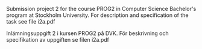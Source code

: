 Submission project 2 for the course PROG2 in Computer Science Bachelor's program at Stockholm University.
For description and specification of the task see file i2a.pdf

Inlämningsuppgift 2 i kursen PROG2 på DVK.
För beskrivning och specifikation av uppgiften se filen i2a.pdf
 

